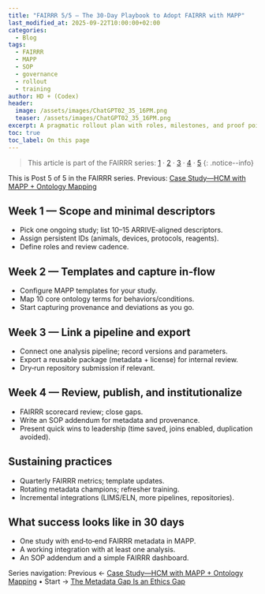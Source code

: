 ```yaml
---
title: "FAIRRR 5/5 — The 30‑Day Playbook to Adopt FAIRRR with MAPP"
last_modified_at: 2025-09-22T10:00:00+02:00
categories:
  - Blog
tags:
  - FAIRRR
  - MAPP
  - SOP
  - governance
  - rollout
  - training
author: HD + (Codex)
header:
  image: /assets/images/ChatGPT02_35_16PM.png
  teaser: /assets/images/ChatGPT02_35_16PM.png
excerpt: A pragmatic rollout plan with roles, milestones, and proof points—so you can adopt FAIRRR in a month without boiling the ocean.
toc: true
toc_label: On this page
---
```


> This article is part of the FAIRRR series: [1](/Blog/fairrr-ethics-of-metadata/) · [2](/Blog/fairrr-explained-metrics-outcomes/) · [3](/Blog/mapp-api-first-fairrr/) · [4](/Blog/case-study-hcm-mapp-ontology/) · [5](/Blog/fairrr-playbook-30-days/)
{: .notice--info}

This is Post 5 of 5 in the FAIRRR series. Previous: [Case Study—HCM with MAPP + Ontology Mapping](/Blog/case-study-hcm-mapp-ontology/)

## Week 1 — Scope and minimal descriptors

- Pick one ongoing study; list 10–15 ARRIVE‑aligned descriptors.
- Assign persistent IDs (animals, devices, protocols, reagents).
- Define roles and review cadence.

## Week 2 — Templates and capture in‑flow

- Configure MAPP templates for your study.
- Map 10 core ontology terms for behaviors/conditions.
- Start capturing provenance and deviations as you go.

## Week 3 — Link a pipeline and export

- Connect one analysis pipeline; record versions and parameters.
- Export a reusable package (metadata + license) for internal review.
- Dry‑run repository submission if relevant.

## Week 4 — Review, publish, and institutionalize

- FAIRRR scorecard review; close gaps.
- Write an SOP addendum for metadata and provenance.
- Present quick wins to leadership (time saved, joins enabled, duplication avoided).

## Sustaining practices

- Quarterly FAIRRR metrics; template updates.
- Rotating metadata champions; refresher training.
- Incremental integrations (LIMS/ELN, more pipelines, repositories).

## What success looks like in 30 days

- One study with end‑to‑end FAIRRR metadata in MAPP.
- A working integration with at least one analysis.
- An SOP addendum and a simple FAIRRR dashboard.

Series navigation: Previous ← [Case Study—HCM with MAPP + Ontology Mapping](/Blog/case-study-hcm-mapp-ontology/) • Start → [The Metadata Gap Is an Ethics Gap](/Blog/fairrr-ethics-of-metadata/)
